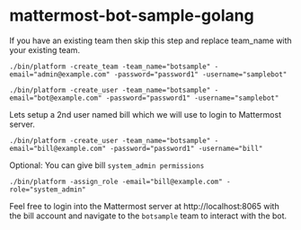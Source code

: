 # mattermost-bot-sample-golang

If you have an existing team then skip this step and replace team_name with your existing team.
```
./bin/platform -create_team -team_name="botsample" -email="admin@example.com" -password="password1" -username="samplebot"
```

```
./bin/platform -create_user -team_name="botsample" -email="bot@example.com" -password="password1" -username="samplebot"
```


Lets setup a 2nd user named bill which we will use to login to Mattermost server.
```
./bin/platform -create_user -team_name="botsample" -email="bill@example.com" -password="password1" -username="bill"
```

Optional:  You can give bill `system_admin permissions`
```
./bin/platform -assign_role -email="bill@example.com" -role="system_admin"
```

Feel free to login into the Mattermost server at http://localhost:8065 with the bill account and navigate to the `botsample` team to interact with the bot.